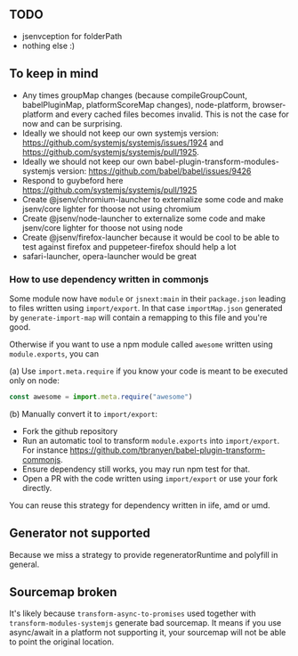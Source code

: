 ## TODO

- jsenvception for folderPath
- nothing else :)

## To keep in mind

- Any times groupMap changes (because compileGroupCount, babelPluginMap, platformScoreMap changes),
  node-platform, browser-platform and every cached files becomes invalid.
  This is not the case for now and can be surprising.
- Ideally we should not keep our own systemjs version:
  https://github.com/systemjs/systemjs/issues/1924 and https://github.com/systemjs/systemjs/pull/1925.
- Ideally we should not keep our own babel-plugin-transform-modules-systemjs version: https://github.com/babel/babel/issues/9426
- Respond to guybeford here https://github.com/systemjs/systemjs/pull/1925
- Create @jsenv/chromium-launcher to externalize some code and make
  jsenv/core lighter for thoose not using chromium
- Create @jsenv/node-launcher to externalize some code and make
  jsenv/core lighter for thoose not using node
- Create @jsenv/firefox-launcher because it would be cool
  to be able to test against firefox and puppeteer-firefox should help a lot
- safari-launcher, opera-launcher would be great

### How to use dependency written in commonjs

Some module now have `module` or `jsnext:main` in their `package.json` leading to files written using `import/export`. In that case `importMap.json` generated by `generate-import-map` will contain a remapping to this file and you're good.

Otherwise if you want to use a npm module called `awesome` written using `module.exports`, you can

(a) Use `import.meta.require` if you know your code is meant to be executed only on node:

```js
const awesome = import.meta.require("awesome")
```

(b) Manually convert it to `import/export`:

- Fork the github repository
- Run an automatic tool to transform `module.exports` into `import/export`. For instance https://github.com/tbranyen/babel-plugin-transform-commonjs.
- Ensure dependency still works, you may run npm test for that.
- Open a PR with the code written using `import/export` or use your fork directly.

You can reuse this strategy for dependency written in iife, amd or umd.

## Generator not supported

Because we miss a strategy to provide regeneratorRuntime and polyfill in general.

## Sourcemap broken

It's likely because `transform-async-to-promises` used together with `transform-modules-systemjs` generate bad sourcemap.
It means if you use async/await in a platform not supporting it, your sourcemap will not be able to point the original location.
